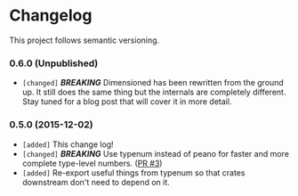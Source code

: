 # Changelog

This project follows semantic versioning.

### 0.6.0 (Unpublished)
- `[changed]` ***BREAKING*** Dimensioned has been rewritten from the ground up. It still does the
  same thing but the internals are completely different. Stay tuned for a blog post that will cover
  it in more detail.

### 0.5.0 (2015-12-02)
- `[added]` This change log!
- `[changed]` ***BREAKING*** Use typenum instead of peano for faster and more complete type-level
  numbers. ([PR #3](https://github.com/paholg/dimensioned/pull/3))
- `[added]` Re-export useful things from typenum so that crates downstream don't need to depend on
  it.
